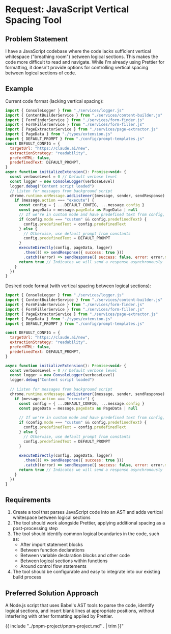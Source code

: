 # Request: JavaScript Vertical Spacing Tool

## Problem Statement

I have a JavaScript codebase where the code lacks sufficient vertical whitespace ("breathing room") between logical sections. This makes the code more difficult to read and navigate. While I'm already using Prettier for formatting, it doesn't provide options for controlling vertical spacing between logical sections of code.

## Example

Current code format (lacking vertical spacing):

```javascript
import { ConsoleLogger } from "./services/logger.js"
import { ContentBuilderService } from "./services/content-builder.js"
import { FormFinderService } from "./services/form-finder.js"
import { FormFillerService } from "./services/form-filler.js"
import { PageExtractorService } from "./services/page-extractor.js"
import { PageData } from "./types/extension.js"
import { DEFAULT_PROMPT } from "./config/prompt-templates.js"
const DEFAULT_CONFIG = {
  targetUrl: "https://claude.ai/new",
  extractionStrategy: "readability",
  preferHTML: false,
  predefinedText: DEFAULT_PROMPT,
}
async function initializeExtension(): Promise<void> {
  const verboseLevel = 0 // Default verbose level
  const logger = new ConsoleLogger(verboseLevel)
  logger.debug("Content script loaded")
  // Listen for messages from background script
  chrome.runtime.onMessage.addListener((message, sender, sendResponse) => {
    if (message.action === "execute") {
      const config = { ...DEFAULT_CONFIG, ...message.config }
      const pageData = message.pageData as PageData | null
      // If we're in custom mode and have predefined text from config, use it
      if (config.mode === "custom" && config.predefinedText) {
        config.predefinedText = config.predefinedText
      } else {
        // Otherwise, use default prompt from constants
        config.predefinedText = DEFAULT_PROMPT
      }
      executeDirectly(config, pageData, logger)
        .then(() => sendResponse({ success: true }))
        .catch((error) => sendResponse({ success: false, error: error.message }))
      return true // Indicates we will send a response asynchronously
    }
  })
}
```

Desired code format (with vertical spacing between logical sections):

```javascript
import { ConsoleLogger } from "./services/logger.js"
import { ContentBuilderService } from "./services/content-builder.js"
import { FormFinderService } from "./services/form-finder.js"
import { FormFillerService } from "./services/form-filler.js"
import { PageExtractorService } from "./services/page-extractor.js"
import { PageData } from "./types/extension.js"
import { DEFAULT_PROMPT } from "./config/prompt-templates.js"

const DEFAULT_CONFIG = {
  targetUrl: "https://claude.ai/new",
  extractionStrategy: "readability",
  preferHTML: false,
  predefinedText: DEFAULT_PROMPT,
}

async function initializeExtension(): Promise<void> {
  const verboseLevel = 0 // Default verbose level
  const logger = new ConsoleLogger(verboseLevel)
  logger.debug("Content script loaded")
  
  // Listen for messages from background script
  chrome.runtime.onMessage.addListener((message, sender, sendResponse) => {
    if (message.action === "execute") {
      const config = { ...DEFAULT_CONFIG, ...message.config }
      const pageData = message.pageData as PageData | null
      
      // If we're in custom mode and have predefined text from config, use it
      if (config.mode === "custom" && config.predefinedText) {
        config.predefinedText = config.predefinedText
      } else {
        // Otherwise, use default prompt from constants
        config.predefinedText = DEFAULT_PROMPT
      }
      
      executeDirectly(config, pageData, logger)
        .then(() => sendResponse({ success: true }))
        .catch((error) => sendResponse({ success: false, error: error.message }))
      return true // Indicates we will send a response asynchronously
    }
  })
}
```

## Requirements

1. Create a tool that parses JavaScript code into an AST and adds vertical whitespace between logical sections
2. The tool should work alongside Prettier, applying additional spacing as a post-processing step
3. The tool should identify common logical boundaries in the code, such as:
   - After import statement blocks
   - Between function declarations
   - Between variable declaration blocks and other code
   - Between logical sections within functions
   - Around control flow statements
4. The tool should be configurable and easy to integrate into our existing build process

## Preferred Solution Approach

A Node.js script that uses Babel's AST tools to parse the code, identify logical sections, and insert blank lines at appropriate positions, without interfering with other formatting applied by Prettier.

{{ include "../pnpm-project/pnpm-project.md" . | trim }}"

